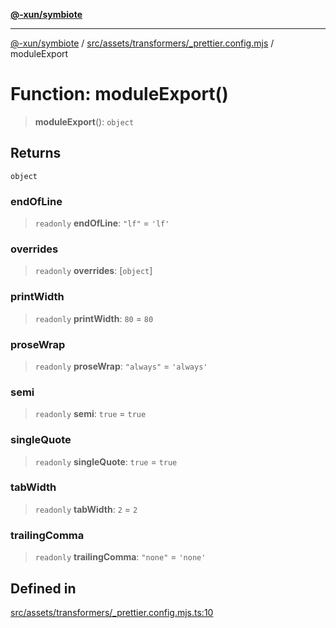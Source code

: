 [**@-xun/symbiote**](../../../../../README.md)

***

[@-xun/symbiote](../../../../../README.md) / [src/assets/transformers/\_prettier.config.mjs](../README.md) / moduleExport

# Function: moduleExport()

> **moduleExport**(): `object`

## Returns

`object`

### endOfLine

> `readonly` **endOfLine**: `"lf"` = `'lf'`

### overrides

> `readonly` **overrides**: [`object`]

### printWidth

> `readonly` **printWidth**: `80` = `80`

### proseWrap

> `readonly` **proseWrap**: `"always"` = `'always'`

### semi

> `readonly` **semi**: `true` = `true`

### singleQuote

> `readonly` **singleQuote**: `true` = `true`

### tabWidth

> `readonly` **tabWidth**: `2` = `2`

### trailingComma

> `readonly` **trailingComma**: `"none"` = `'none'`

## Defined in

[src/assets/transformers/\_prettier.config.mjs.ts:10](https://github.com/Xunnamius/symbiote/blob/6888363ae81ec0a004cfcb164e5a634c45aca6a9/src/assets/transformers/_prettier.config.mjs.ts#L10)
